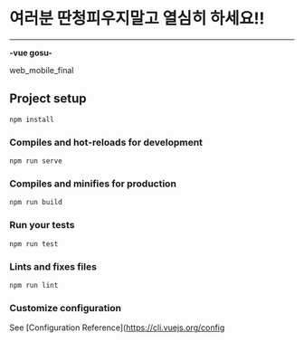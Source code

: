 # 여러분 딴청피우지말고 열심히 하세요!!
---
**-vue gosu-**

web_mobile_final

## Project setup
```
npm install
```

### Compiles and hot-reloads for development
```
npm run serve
```

### Compiles and minifies for production
```
npm run build
```

### Run your tests
```/).
npm run test
```

### Lints and fixes files
```
npm run lint
```

### Customize configuration
See [Configuration Reference](https://cli.vuejs.org/config
